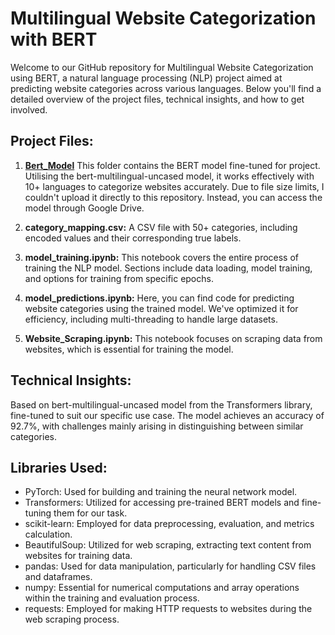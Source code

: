 # Multilingual Website Categorization with BERT

Welcome to our GitHub repository for Multilingual Website Categorization using BERT, a natural language processing (NLP) project aimed at predicting website categories across various languages. Below you'll find a detailed overview of the project files, technical insights, and how to get involved.

## Project Files:

 1. [**Bert_Model**](https://drive.google.com/drive/folders/14RhkZC76XNZEwEVSkYCYgzpAUZGJkj3K?usp=sharing)
  This folder contains the BERT model fine-tuned for project. Utilising the bert-multilingual-uncased model, it works effectively with 10+ languages to categorize websites accurately. Due to file size limits, I couldn't upload it directly to this repository. Instead, you can access the model through Google Drive.
   
2. **category_mapping.csv:**
   A CSV file with 50+ categories, including encoded values and their corresponding true labels.

3. **model_training.ipynb:**
   This notebook covers the entire process of training the NLP model. Sections include data loading, model training, and options for training from specific epochs.

4. **model_predictions.ipynb:**
   Here, you can find code for predicting website categories using the trained model. We've optimized it for efficiency, including multi-threading to handle large datasets.

5. **Website_Scraping.ipynb:**
   This notebook focuses on scraping data from websites, which is essential for training the model.

## Technical Insights:
Based on bert-multilingual-uncased model from the Transformers library, fine-tuned to suit our specific use case. The model achieves an accuracy of 92.7%, with challenges mainly arising in distinguishing between similar categories.

## Libraries Used:
- PyTorch: Used for building and training the neural network model.
- Transformers: Utilized for accessing pre-trained BERT models and fine-tuning them for our task.
- scikit-learn: Employed for data preprocessing, evaluation, and metrics calculation.
- BeautifulSoup: Utilized for web scraping, extracting text content from websites for training data.
- pandas: Used for data manipulation, particularly for handling CSV files and dataframes.
- numpy: Essential for numerical computations and array operations within the training and evaluation process.
- requests: Employed for making HTTP requests to websites during the web scraping process.
